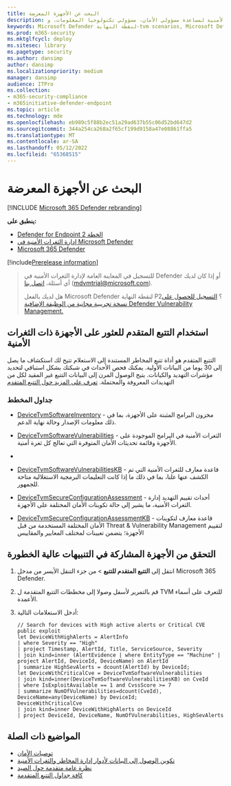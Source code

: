 ```yaml
---
title: البحث عن الأجهزة المعرضة
description: تعرف على كيفية استخدام إدارة المخاطر والثغرات الأمنية لمساعدة مسؤولي الأمان، مسؤولي تكنولوجيا المعلومات، و SecOps على التعاون.
keywords: Microsoft Defender لنقطة النهاية-tvm scenarios, Microsoft Defender لنقطة النهاية, tvm, tvm scenarios, reduce threat & vulnerability exposure, reduce threat and vulnerability, improve security configuration, increase Microsoft Secure Score for Devices, increase threat & vulnerability Microsoft Secure Score for Devices ، نقاط أمان Microsoft للأجهزة، درجة التعرض، عناصر التحكم في الأمان
ms.prod: m365-security
ms.mktglfcycl: deploy
ms.sitesec: library
ms.pagetype: security
ms.author: dansimp
author: dansimp
ms.localizationpriority: medium
manager: dansimp
audience: ITPro
ms.collection:
- m365-security-compliance
- m365initiative-defender-endpoint
ms.topic: article
ms.technology: mde
ms.openlocfilehash: eb989c5f88b2ec51a29ad637b55c06d52bd647d2
ms.sourcegitcommit: 344a254ca268a2f65cf199d9158a47e08861ffa5
ms.translationtype: MT
ms.contentlocale: ar-SA
ms.lasthandoff: 05/12/2022
ms.locfileid: "65368515"
---
```

# <a name="hunt-for-exposed-devices"></a>البحث عن الأجهزة المعرضة

[!INCLUDE [Microsoft 365 Defender rebranding](../../includes/microsoft-defender.md)]

**ينطبق على:**

- [Defender for Endpoint الخطة 2](https://go.microsoft.com/fwlink/?linkid=2154037)
- [إدارة الثغرات الأمنية في Microsoft Defender](index.yml)
- [Microsoft 365 Defender](https://go.microsoft.com/fwlink/?linkid=2118804)

[!include[Prerelease information](../../includes/prerelease.md)]

> للتسجيل في المعاينة العامة لإدارة الثغرات الأمنية في Defender أو إذا كان لديك أي أسئلة، [اتصل بنا](mailto:mdvmtrial@microsoft.com) (mdvmtrial@microsoft.com).
>
> هل لديك بالفعل Microsoft Defender لنقطة النهاية P2؟ [التسجيل للحصول على نسخة تجريبية مجانية من الوظيفة الإضافية Defender Vulnerability Management.](https://signup.microsoft.com/get-started/signup?products=5908ecaa-b8a7-4a04-b6c0-d44fd934b6f2)

## <a name="use-advanced-hunting-to-find-devices-with-vulnerabilities"></a>استخدام التتبع المتقدم للعثور على الأجهزة ذات الثغرات الأمنية

التتبع المتقدم هو أداة تتبع المخاطر المستندة إلى الاستعلام تتيح لك استكشاف ما يصل إلى 30 يوما من البيانات الأولية. يمكنك فحص الأحداث في شبكتك بشكل استباقي لتحديد مؤشرات التهديد والكيانات. يتيح الوصول المرن إلى البيانات التتبع غير المقيد لكل من التهديدات المعروفة والمحتملة. [تعرف على المزيد حول التتبع المتقدم](../defender-endpoint/advanced-hunting-overview.md)

### <a name="schema-tables"></a>جداول المخطط

- [DeviceTvmSoftwareInventory](../defender-endpoint/advanced-hunting-devicetvmsoftwareinventory-table.md) - مخزون البرامج المثبتة على الأجهزة، بما في ذلك معلومات الإصدار وحالة نهاية الدعم.

- [DeviceTvmSoftwareVulnerabilities](../defender-endpoint/advanced-hunting-devicetvmsoftwarevulnerabilities-table.md) - الثغرات الأمنية في البرامج الموجودة على الأجهزة وقائمة تحديثات الأمان المتوفرة التي تعالج كل ثغرة أمنية.
- 

- [DeviceTvmSoftwareVulnerabilitiesKB](../defender-endpoint/advanced-hunting-devicetvmsoftwarevulnerabilitieskb-table.md) - قاعدة معارف للثغرات الأمنية التي تم الكشف عنها علنا، بما في ذلك ما إذا كانت التعليمات البرمجية الاستغلالية متاحة للجمهور.

- [DeviceTvmSecureConfigurationAssessment](../defender-endpoint/advanced-hunting-devicetvmsecureconfigurationassessment-table.md) - أحداث تقييم التهديد إدارة الثغرات الأمنية، ما يشير إلى حالة تكوينات الأمان المختلفة على الأجهزة.

- [DeviceTvmSecureConfigurationAssessmentKB](../defender-endpoint/advanced-hunting-devicetvmsecureconfigurationassessmentkb-table.md) - قاعدة معارف لتكوينات الأمان المختلفة المستخدمة من قبل Threat & Vulnerability Management لتقييم الأجهزة؛ يتضمن تعيينات لمختلف المعايير والمقاييس

## <a name="check-which-devices-are-involved-in-high-severity-alerts"></a>التحقق من الأجهزة المشاركة في التنبيهات عالية الخطورة

1. انتقل إلى **التتبع المتقدم للتتبع**  \> من جزء التنقل الأيسر من مدخل Microsoft 365 Defender.

2. قم بالتمرير لأسفل وصولا إلى مخططات التتبع المتقدمة ل TVM للتعرف على أسماء الأعمدة.

3. أدخل الاستعلامات التالية:

    ```kusto
    // Search for devices with High active alerts or Critical CVE public exploit
    let DeviceWithHighAlerts = AlertInfo
    | where Severity == "High"
    | project Timestamp, AlertId, Title, ServiceSource, Severity
    | join kind=inner (AlertEvidence | where EntityType == "Machine" | project AlertId, DeviceId, DeviceName) on AlertId
    | summarize HighSevAlerts = dcount(AlertId) by DeviceId;
    let DeviceWithCriticalCve = DeviceTvmSoftwareVulnerabilities
    | join kind=inner(DeviceTvmSoftwareVulnerabilitiesKB) on CveId
    | where IsExploitAvailable == 1 and CvssScore >= 7
    | summarize NumOfVulnerabilities=dcount(CveId),
    DeviceName=any(DeviceName) by DeviceId;
    DeviceWithCriticalCve
    | join kind=inner DeviceWithHighAlerts on DeviceId
    | project DeviceId, DeviceName, NumOfVulnerabilities, HighSevAlerts
    ```

## <a name="related-topics"></a>المواضيع ذات الصلة

- [توصيات الأمان](tvm-security-recommendation.md)
- [تكوين الوصول إلى البيانات لأدوار إدارة المخاطر والثغرات الأمنية](../defender-endpoint/user-roles.md#create-roles-and-assign-the-role-to-an-azure-active-directory-group)
- [نظرة عامة متقدمة حول الصيد](/windows/security/threat-protection/microsoft-defender-atp/advanced-hunting-overview)
- [كافة جداول التتبع المتقدمة](/windows/security/threat-protection/microsoft-defender-atp/advanced-hunting-schema-reference.md)
